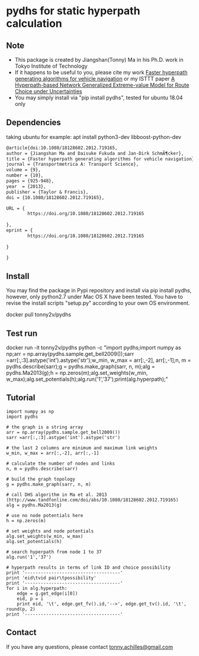 # pydhs for static hyperpath calculation
Note
----
- This package is created by Jiangshan(Tonny) Ma in his Ph.D. work in Tokyo Institute of Technology
- If it happens to be useful to you, please cite my work [Faster hyperpath generating algorithms for vehicle navigation](https://www.tandfonline.com/doi/abs/10.1080/18128602.2012.719165) or my ISTTT paper [A Hyperpath-based Network Generalized Extreme-value Model for Route Choice under Uncertainties](https://www.sciencedirect.com/science/article/pii/S235214651500071X)
- You may simply install via "pip install pydhs", tested for ubuntu 18.04 only

Dependencies
----
taking ubuntu for example:
apt install python3-dev libboost-python-dev

```latex
@article{doi:10.1080/18128602.2012.719165,
author = {Jiangshan Ma and Daisuke Fukuda and Jan-Dirk SchmÃ¶cker},
title = {Faster hyperpath generating algorithms for vehicle navigation},
journal = {Transportmetrica A: Transport Science},
volume = {9},
number = {10},
pages = {925-948},
year  = {2013},
publisher = {Taylor & Francis},
doi = {10.1080/18128602.2012.719165},

URL = { 
        https://doi.org/10.1080/18128602.2012.719165
    
},
eprint = { 
        https://doi.org/10.1080/18128602.2012.719165
    
}

}

```





Install
----
You may find the package in Pypi repository and install via pip install pydhs, however, only python2.7 under Mac OS X have been tested. You have to revise the install scripts "setup.py" according to your own OS environment.

docker pull tonny2v/pydhs

Test run
----
docker run -it tonny2v/pydhs python -c "import pydhs;import numpy as np;arr = np.array(pydhs.sample.get_bell2009());sarr =arr[:,:3].astype('int').astype('str');w_min, w_max = arr[:,-2], arr[:,-1];n, m = pydhs.describe(sarr);g = pydhs.make_graph(sarr, n, m);alg = pydhs.Ma2013(g);h = np.zeros(m);alg.set_weights(w_min, w_max);alg.set_potentials(h);alg.run('1','37');print(alg.hyperpath);"

Tutorial
----
```
import numpy as np
import pydhs

# the graph is a string array
arr = np.array(pydhs.sample.get_bell2009())
sarr =arr[:,:3].astype('int').astype('str')

# the last 2 columns are minimum and maximum link weights
w_min, w_max = arr[:,-2], arr[:,-1]

# calculate the number of nodes and links
n, m = pydhs.describe(sarr)

# build the graph topology
g = pydhs.make_graph(sarr, n, m)

# call DHS algorithm in Ma et al. 2013 (http://www.tandfonline.com/doi/abs/10.1080/18128602.2012.719165)
alg = pydhs.Ma2013(g)

# use no node potentials here
h = np.zeros(m)

# set weights and node potentials
alg.set_weights(w_min, w_max)
alg.set_potentials(h)

# search hyperpath from node 1 to 37
alg.run('1','37')

# hyperpath results in terms of link ID and choice possibility
print '------------------------------------'
print 'eid\tvid pair\tpossibility'
print '------------------------------------'
for i in alg.hyperpath:
    edge = g.get_edge(i[0])
    eid, p = i
    print eid, '\t', edge.get_fv().id,'-->', edge.get_tv().id, '\t', round(p, 2)
print '------------------------------------'
```

Contact
----
If you have any questions, please contact tonny.achilles@gmail.com
